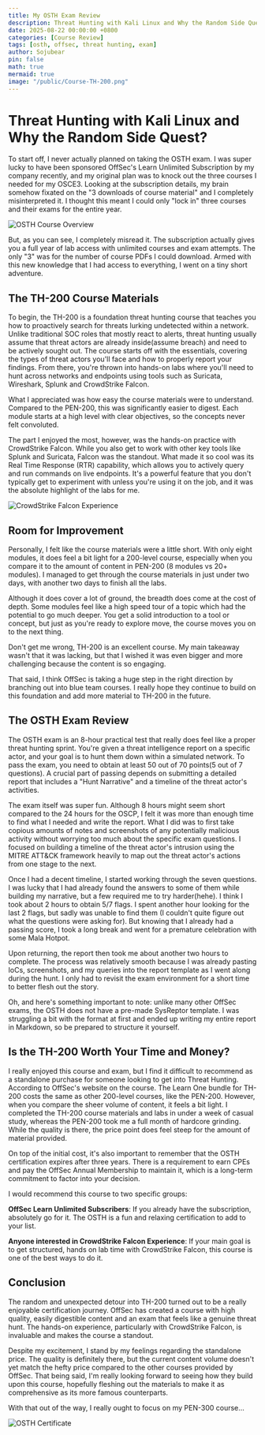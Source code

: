 ```yaml
---
title: My OSTH Exam Review
description: Threat Hunting with Kali Linux and Why the Random Side Quest?
date: 2025-08-22 00:00:00 +0800
categories: [Course Review]
tags: [osth, offsec, threat hunting, exam]
author: Sojubear
pin: false
math: true
mermaid: true
image: "/public/Course-TH-200.png"
---
```


# Threat Hunting with Kali Linux and Why the Random Side Quest?

To start off, I never actually planned on taking the OSTH exam. I was super lucky to have been sponsored OffSec's Learn Unlimited Subscription by my company recently, and my original plan was to knock out the three courses I needed for my OSCE3. Looking at the subscription details, my brain somehow fixated on the "3 downloads of course material" and I completely misinterpreted it. I thought this meant I could only "lock in" three courses and their exams for the entire year.

![OSTH Course Overview](/public/osth_image_1.png)

But, as you can see, I completely misread it. The subscription actually gives you a full year of lab access with unlimited courses and exam attempts. The only "3" was for the number of course PDFs I could download. Armed with this new knowledge that I had access to everything, I went on a tiny short adventure.

## The TH-200 Course Materials

To begin, the TH-200 is a foundation threat hunting course that teaches you how to proactively search for threats lurking undetected within a network. Unlike traditional SOC roles that mostly react to alerts, threat hunting usually assume that threat actors are already inside(assume breach) and need to be actively sought out. The course starts off with the essentials, covering the types of threat actors you'll face and how to properly report your findings. From there, you're thrown into hands-on labs where you'll need to hunt across networks and endpoints using tools such as Suricata, Wireshark, Splunk and CrowdStrike Falcon.

What I appreciated was how easy the course materials were to understand. Compared to the PEN-200, this was significantly easier to digest. Each module starts at a high level with clear objectives, so the concepts never felt convoluted.

The part I enjoyed the most, however, was the hands-on practice with CrowdStrike Falcon. While you also get to work with other key tools like Splunk and Suricata, Falcon was the standout. What made it so cool was its Real Time Response (RTR) capability, which allows you to actively query and run commands on live endpoints. It's a powerful feature that you don't typically get to experiment with unless you're using it on the job, and it was the absolute highlight of the labs for me.

![CrowdStrike Falcon Experience](/public/osth_image_2.png)

## Room for Improvement

Personally, I felt like the course materials were a little short. With only eight modules, it does feel a bit light for a 200-level course, especially when you compare it to the amount of content in PEN-200 (8 modules vs 20+ modules). I managed to get through the course materials in just under two days, with another two days to finish all the labs.

Although it does cover a lot of ground, the breadth does come at the cost of depth. Some modules feel like a high speed tour of a topic which had the potential to go much deeper. You get a solid introduction to a tool or concept, but just as you're ready to explore move, the course moves you on to the next thing.

Don't get me wrong, TH-200 is an excellent course. My main takeaway wasn't that it was lacking, but that I wished it was even bigger and more challenging because the content is so engaging.

That said, I think OffSec is taking a huge step in the right direction by branching out into blue team courses. I really hope they continue to build on this foundation and add more material to TH-200 in the future.

## The OSTH Exam Review

The OSTH exam is an 8-hour practical test that really does feel like a proper threat hunting sprint. You're given a threat intelligence report on a specific actor, and your goal is to hunt them down within a simulated network. To pass the exam, you need to obtain at least 50 out of 70 points(5 out of 7 questions). A crucial part of passing depends on submitting a detailed report that includes a "Hunt Narrative" and a timeline of the threat actor's activities.

The exam itself was super fun. Although 8 hours might seem short compared to the 24 hours for the OSCP, I felt it was more than enough time to find what I needed and write the report. What I did was to first take copious amounts of notes and screenshots of any potentially malicious activity without worrying too much about the specific exam questions. I focused on building a timeline of the threat actor's intrusion using the MITRE ATT&CK framework heavily to map out the threat actor's actions from one stage to the next.

Once I had a decent timeline, I started working through the seven questions. I was lucky that I had already found the answers to some of them while building my narrative, but a few required me to try harder(hehe). I think I took about 2 hours to obtain 5/7 flags. I spent another hour looking for the last 2 flags, but sadly was unable to find them (I couldn't quite figure out what the questions were asking for). But knowing that I already had a passing score, I took a long break and went for a premature celebration with some Mala Hotpot.

Upon returning, the report then took me about another two hours to complete. The process was relatively smooth because I was already pasting IoCs, screenshots, and my queries into the report template as I went along during the hunt. I only had to revisit the exam environment for a short time to better flesh out the story.

Oh, and here's something important to note: unlike many other OffSec exams, the OSTH does not have a pre-made SysReptor template. I was struggling a bit with the format at first and ended up writing my entire report in Markdown, so be prepared to structure it yourself.

## Is the TH-200 Worth Your Time and Money?

I really enjoyed this course and exam, but I find it difficult to recommend as a standalone purchase for someone looking to get into Threat Hunting. According to OffSec's website on the course. The Learn One bundle for TH-200 costs the same as other 200-level courses, like the PEN-200. However, when you compare the sheer volume of content, it feels a bit light. I completed the TH-200 course materials and labs in under a week of casual study, whereas the PEN-200 took me a full month of hardcore grinding. While the quality is there, the price point does feel steep for the amount of material provided.

On top of the initial cost, it's also important to remember that the OSTH certification expires after three years. There is a requirement to earn CPEs and pay the OffSec Annual Membership to maintain it, which is a long-term commitment to factor into your decision.

I would recommend this course to two specific groups:

**OffSec Learn Unlimited Subscribers**: If you already have the subscription, absolutely go for it. The OSTH is a fun and relaxing certification to add to your list.

**Anyone interested in CrowdStrike Falcon Experience**: If your main goal is to get structured, hands on lab time with CrowdStrike Falcon, this course is one of the best ways to do it.

## Conclusion

The random and unexpected detour into TH-200 turned out to be a really enjoyable certification journey. OffSec has created a course with high quality, easily digestible content and an exam that feels like a genuine threat hunt. The hands-on experience, particularly with CrowdStrike Falcon, is invaluable and makes the course a standout.

Despite my excitement, I stand by my feelings regarding the standalone price. The quality is definitely there, but the current content volume doesn't yet match the hefty price compared to the other courses provided by OffSec. That being said, I'm really looking forward to seeing how they build upon this course, hopefully fleshing out the materials to make it as comprehensive as its more famous counterparts.

With that out of the way, I really ought to focus on my PEN-300 course...

![OSTH Certificate](/public/osth_image_3.png)
